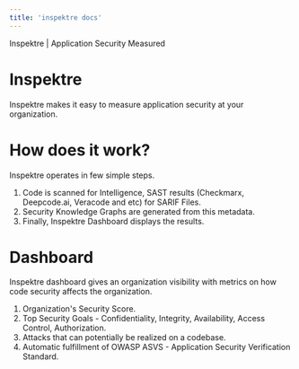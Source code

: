 ```yaml
---
title: 'inspektre docs'
---
```


Inspektre | Application Security Measured


# Inspektre

Inspektre makes it easy to measure application security at your organization.


# How does it work?
Inspektre operates in few simple steps.

1. Code is scanned for Intelligence, SAST results (Checkmarx, Deepcode.ai, Veracode and etc) for SARIF Files.
2. Security Knowledge Graphs are generated from this metadata.
3. Finally, Inspektre Dashboard displays the results.


# Dashboard
Inspektre dashboard gives an organization visibility with metrics on how code security affects the organization.

1. Organization's Security Score.
2. Top Security Goals - Confidentiality, Integrity, Availability, Access Control, Authorization.
3. Attacks that can potentially be realized on a codebase.
4. Automatic fulfillment of OWASP ASVS - Application Security Verification Standard.